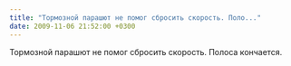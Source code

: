```yaml
---
title: "Тормозной парашют не помог сбросить скорость. Поло..."
date: 2009-11-06 21:52:00 +0300
---
```


Тормозной парашют не помог сбросить скорость. Полоса кончается.

